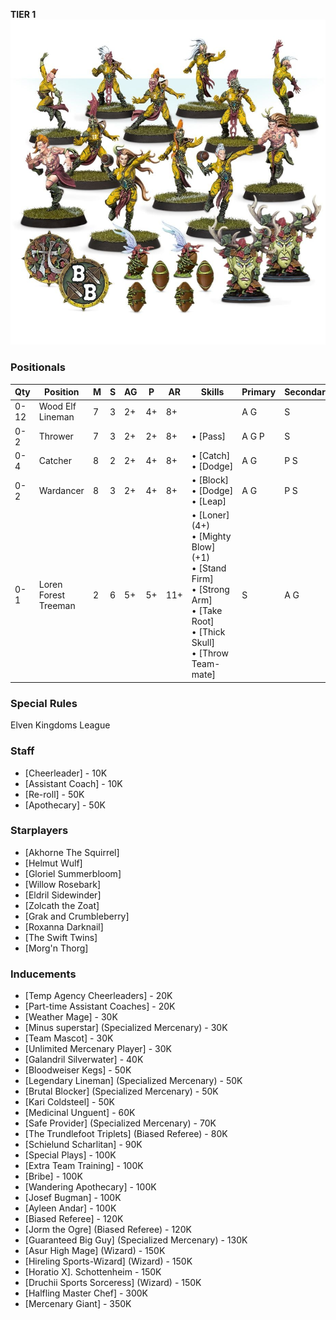 ﻿**TIER 1**
![](../media/teams/BBAtherlornAvengersTeam01.jpg)

### Positionals

| Qty  | Position             | M | S | AG | P  | AR  | Skills                                                                                                                                     | Primary | Secondary | Cost |
| ---- | -------------------- | - | - | -- | -- | --- | ------------------------------------------------------------------------------------------------------------------------------------------ | ------- | --------- | ---- |
| 0-12 | Wood Elf Lineman     | 7 | 3 | 2+ | 4+ | 8+  |                                                                                                                                            | A G     | S         | 70K  |
| 0-2  | Thrower              | 7 | 3 | 2+ | 2+ | 8+  | • [Pass]                                                                                                                                     | A G P   | S         | 95K  |
| 0-4  | Catcher              | 8 | 2 | 2+ | 4+ | 8+  | • [Catch]<br /> • [Dodge]                                                                                                                      | A G     | P S       | 90K  |
| 0-2  | Wardancer            | 8 | 3 | 2+ | 4+ | 8+  | • [Block]<br /> • [Dodge] <br /> • [Leap]                                                                                                        | A G     | P S       | 125K |
| 0-1  | Loren Forest Treeman | 2 | 6 | 5+ | 5+ | 11+ | • [Loner] (4+)<br /> • [Mighty Blow] (+1) <br /> • [Stand Firm] <br /> • [Strong Arm] <br /> • [Take Root] <br /> • [Thick Skull] <br /> • [Throw Team-mate] | S       | A G       | 120K |

### Special Rules

Elven Kingdoms League

### Staff

* [Cheerleader] - 10K
* [Assistant Coach] - 10K
* [Re-roll] - 50K
* [Apothecary]  - 50K

### Starplayers

* [Akhorne The Squirrel]
* [Helmut Wulf]
* [Gloriel Summerbloom]
* [Willow Rosebark]
* [Eldril Sidewinder]
* [Zolcath the Zoat]
* [Grak and Crumbleberry]
* [Roxanna Darknail]
* [The Swift Twins]
* [Morg'n Thorg]

### Inducements

* [Temp Agency Cheerleaders] - 20K
* [Part-time Assistant Coaches] - 20K
* [Weather Mage] - 30K
* [Minus superstar] (Specialized Mercenary) - 30K
* [Team Mascot] - 30K
* [Unlimited Mercenary Player] - 30K
* [Galandril Silverwater] - 40K
* [Bloodweiser Kegs] - 50K
* [Legendary Lineman] (Specialized Mercenary) - 50K
* [Brutal Blocker] (Specialized Mercenary) - 50K
* [Kari Coldsteel] - 50K
* [Medicinal Unguent] - 60K
* [Safe Provider] (Specialized Mercenary) - 70K
* [The Trundlefoot Triplets] (Biased Referee) - 80K
* [Schielund Scharlitan] - 90K
* [Special Plays] - 100K
* [Extra Team Training] - 100K
* [Bribe] - 100K
* [Wandering Apothecary] - 100K
* [Josef Bugman] - 100K
* [Ayleen Andar] - 100K
* [Biased Referee] - 120K
* [Jorm the Ogre] (Biased Referee) - 120K
* [Guaranteed Big Guy] (Specialized Mercenary) - 130K
* [Asur High Mage] (Wizard) - 150K
* [Hireling Sports-Wizard] (Wizard) - 150K
* [Horatio X]. Schottenheim - 150K
* [Druchii Sports Sorceress] (Wizard) - 150K
* [Halfling Master Chef] - 300K
* [Mercenary Giant] - 350K
